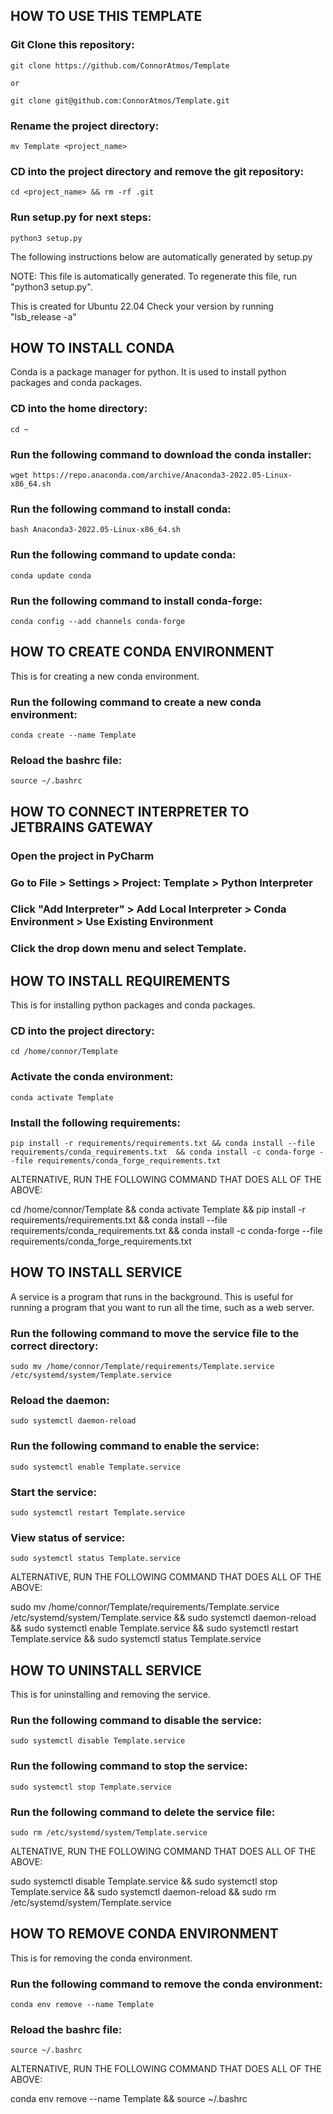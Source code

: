 
## HOW TO USE THIS TEMPLATE ##


### Git Clone this repository:

    git clone https://github.com/ConnorAtmos/Template

    or

    git clone git@github.com:ConnorAtmos/Template.git


### Rename the project directory:

    mv Template <project_name>


### CD into the project directory and remove the git repository:

    cd <project_name> && rm -rf .git


### Run setup.py for next steps:

    python3 setup.py


The following instructions below are automatically generated by setup.py







NOTE: This file is automatically generated. To regenerate this file, run "python3 setup.py".





This is created for Ubuntu 22.04 Check your version by running "lsb_release -a"




## HOW TO INSTALL CONDA


Conda is a package manager for python. It is used to install python packages and conda packages.


### CD into the home directory:

    cd ~


### Run the following command to download the conda installer:

    wget https://repo.anaconda.com/archive/Anaconda3-2022.05-Linux-x86_64.sh


### Run the following command to install conda:

    bash Anaconda3-2022.05-Linux-x86_64.sh


### Run the following command to update conda:

    conda update conda


### Run the following command to install conda-forge:

    conda config --add channels conda-forge




## HOW TO CREATE CONDA ENVIRONMENT


This is for creating a new conda environment.


### Run the following command to create a new conda environment:

    conda create --name Template


### Reload the bashrc file:

    source ~/.bashrc

    



## HOW TO CONNECT INTERPRETER TO JETBRAINS GATEWAY


### Open the project in PyCharm


### Go to File > Settings > Project: Template > Python Interpreter


### Click "Add Interpreter" > Add Local Interpreter > Conda Environment > Use Existing Environment


### Click the drop down menu and select Template.




## HOW TO INSTALL REQUIREMENTS


This is for installing python packages and conda packages.


### CD into the project directory:

    cd /home/connor/Template


### Activate the conda environment:

    conda activate Template


### Install the following requirements:

    pip install -r requirements/requirements.txt && conda install --file requirements/conda_requirements.txt  && conda install -c conda-forge --file requirements/conda_forge_requirements.txt


ALTERNATIVE, RUN THE FOLLOWING COMMAND THAT DOES ALL OF THE ABOVE:

cd /home/connor/Template && conda activate Template && pip install -r requirements/requirements.txt && conda install --file requirements/conda_requirements.txt  && conda install -c conda-forge --file requirements/conda_forge_requirements.txt




## HOW TO INSTALL SERVICE


A service is a program that runs in the background. This is useful for running a program that you want to run all the time, such as a web server.


### Run the following command to move the service file to the correct directory:

    sudo mv /home/connor/Template/requirements/Template.service /etc/systemd/system/Template.service


### Reload the daemon:

    sudo systemctl daemon-reload    


### Run the following command to enable the service:

    sudo systemctl enable Template.service


### Start the service:

    sudo systemctl restart Template.service


### View status of service:

    sudo systemctl status Template.service


ALTERNATIVE, RUN THE FOLLOWING COMMAND THAT DOES ALL OF THE ABOVE:

sudo mv /home/connor/Template/requirements/Template.service /etc/systemd/system/Template.service && sudo systemctl daemon-reload && sudo systemctl enable Template.service && sudo systemctl restart Template.service && sudo systemctl status Template.service




## HOW TO UNINSTALL SERVICE


This is for uninstalling and removing the service.


### Run the following command to disable the service:

    sudo systemctl disable Template.service


### Run the following command to stop the service:

    sudo systemctl stop Template.service


### Run the following command to delete the service file:

    sudo rm /etc/systemd/system/Template.service


ALTENATIVE, RUN THE FOLLOWING COMMAND THAT DOES ALL OF THE ABOVE:

sudo systemctl disable Template.service && sudo systemctl stop Template.service && sudo systemctl daemon-reload && sudo rm /etc/systemd/system/Template.service




## HOW TO REMOVE CONDA ENVIRONMENT


This is for removing the conda environment.


### Run the following command to remove the conda environment:

    conda env remove --name Template


### Reload the bashrc file:

    source ~/.bashrc


ALTERNATIVE, RUN THE FOLLOWING COMMAND THAT DOES ALL OF THE ABOVE:

conda env remove --name Template && source ~/.bashrc





